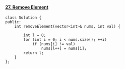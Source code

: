 #### [27. Remove Element](https://leetcode-cn.com/problems/remove-element/)

```
class Solution {
public:
    int removeElement(vector<int>& nums, int val) {

        int l = 0;
        for (int i = 0; i < nums.size(); ++i)
            if (nums[i] != val)
                nums[l++] = nums[i];
        return l;
    }
};
```

